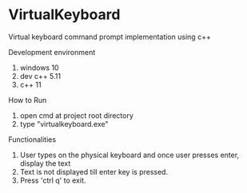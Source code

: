 # VirtualKeyboard
Virtual keyboard command prompt implementation using c++

Development environment 
1. windows 10
2. dev c++ 5.11
3. c++ 11

How to Run
1. open cmd at project root directory
2. type "virtualkeyboard.exe"


Functionalities
1. User types on the physical keyboard and once user presses enter, display the text
2. Text is not  displayed till enter key is pressed.
3. Press 'ctrl q' to exit.

